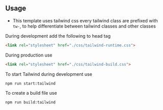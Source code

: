 
## Usage

* This template uses tailwind css every tailwind class are prefixed with `tw-`, to help differentiate
  between tailwind classes and other classes  


During development add the following to head tag

```html
<link rel="stylesheet" href="./css/tailwind-runtime.css">
```
During production use

```html
<link rel="stylesheet" href="./css/tailwind-build.css">
```

To start Tailwind during development use
```html
npm run start:tailwind
```

To create a build file use
```html
npm run build:tailwind
```
